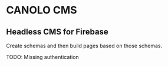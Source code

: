 # CANOLO CMS

## Headless CMS for Firebase

Create schemas and then build pages based on those schemas.

TODO: Missing authentication
